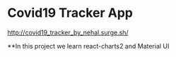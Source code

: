 # Covid19 Tracker App

http://covid19_tracker_by_nehal.surge.sh/

**In this project we learn react-charts2 and Material UI
